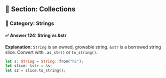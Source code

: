 ## 📘 Section: Collections  
### 🔹 Category: Strings  
#### ✅ Answer 124: String vs &str

**Explanation:**
`String` is an owned, growable string. `&str` is a borrowed string slice. Convert with `.as_str()` or `to_string()`.

```rust
let s: String = String::from("hi");
let slice: &str = &s;
let s2 = slice.to_string();
```

